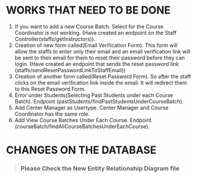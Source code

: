 # WORKS THAT NEED TO BE DONE


1. If you want to add a new Course Batch. Select for the Course Coordinator is not working.
(Have created an endpoint on the Staff Controller(staffs/getInstructors)).
2. Creation of new form called(Email Verification Form). This form will allow the staffs to
enter only their email and an email verification link will be sent to their email for them to 
reset their password before they can login.
(Have created an endpoint that sends the reset password link (staffs/sendResetPasswordLinkToStaffEmail))
3. Creation of another form called(Reset Password Form). So after the staff clicks on the email
verification link inside the email. It will redirect them to this Reset Password Form.
4. Error under Students(Selecting Past Students under each Course Batch). 
Endpoint (pastStudents/findPastStudentsUnderCourseBatch).
5. Add Center Manager as Usertype. Center Manager and Course Coordinator has the same role.
6. Add View Course Batches Under Each Course. Endpoint (courseBatch/findAllCourseBatchesUnderEachCourse).





# CHANGES ON THE DATABASE
> ### **Please Check the New Entity Relationship Diagram file**
